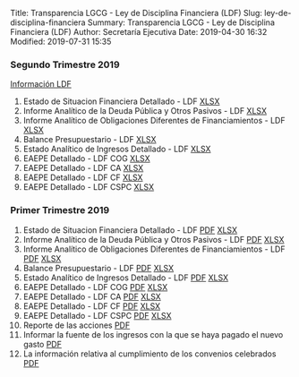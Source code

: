 Title: Transparencia LGCG - Ley de Disciplina Financiera (LDF)
Slug: ley-de-disciplina-financiera
Summary: Transparencia LGCG - Ley de Disciplina Financiera (LDF)
Author: Secretaría Ejecutiva
Date: 2019-04-30 16:32
Modified: 2019-07-31 15:35


### Segundo Trimestre 2019

[Información LDF](2019-04_06-00-informacion-ldf.pdf)

1. Estado de Situacion Financiera Detallado - LDF [XLSX](2019-04_06-01-estado-de-situacion-financiera-detallado-ldf.xlsx)
2. Informe Analítico de la Deuda Pública y Otros Pasivos - LDF [XLSX](2019-04_06-02-informe-analitico-de-la-deuda-publica-y-otros-pasivos-ldf.xlsx)
3. Informe Analítico de Obligaciones Diferentes de Financiamientos - LDF [XLSX](2019-04_06-03-informe-analitico-de-obligaciones-diferentes-de-financiamientos-ldf.xlsx)
4. Balance Presupuestario - LDF [XLSX](2019-04_06-04-balance-presupuestario-ldf.xlsx)
5. Estado Analítico de Ingresos Detallado - LDF [XLSX](2019-04_06-05-estado-analitico-de-ingresos-detallado-ldf.xlsx)
6. EAEPE Detallado - LDF COG [XLSX](2019-04_06-06-eaepe-detallado-ldf-cog.xlsx)
7. EAEPE Detallado - LDF CA [XLSX](2019-04_06-07-eaepe-detallado-ldf-ca.xlsx)
8. EAEPE Detallado - LDF CF [XLSX](2019-04_06-08-eaepe-detallado-ldf-cf.xlsx)
9. EAEPE Detallado - LDF CSPC [XLSX](2019-04_06-09-eaepe-detallado-ldf-cspc.xlsx)


### Primer Trimestre 2019

1. Estado de Situacion Financiera Detallado - LDF [PDF](2019-01_03-01-estado-de-situacion-financiera-detallado-ldf.pdf) [XLSX](2019-01_03-01-estado-de-situacion-financiera-detallado-ldf.xlsx)
2. Informe Analítico de la Deuda Pública y Otros Pasivos - LDF [PDF](2019-01_03-02-informe-analitico-de-la-deuda-publica-y-otros-pasivos-ldf.pdf) [XLSX](2019-01_03-02-informe-analitico-de-la-deuda-publica-y-otros-pasivos-ldf.xlsx)
3. Informe Analítico de Obligaciones Diferentes de Financiamientos - LDF [PDF](2019-01_03-03-informe-analitico-de-obligaciones-diferentes-de-financiamientos-ldf.pdf) [XLSX](2019-01_03-03-informe-analitico-de-obligaciones-diferentes-de-financiamientos-ldf.xlsx)
4. Balance Presupuestario - LDF [PDF](2019-01_03-04-balance-presupuestario-ldf.pdf) [XLSX](2019-01_03-04-balance-presupuestario-ldf.xlsx)
5. Estado Analítico de Ingresos Detallado - LDF [PDF](2019-01_03-05-estado-analitico-de-ingresos-detallado-ldf.pdf) [XLSX](2019-01_03-05-estado-analitico-de-ingresos-detallado-ldf.xlsx)
6. EAEPE Detallado - LDF COG [PDF](2019-01_03-06-eaepe-detallado-ldf-cog.pdf) [XLSX](2019-01_03-06-eaepe-detallado-ldf-cog.xlsx)
7. EAEPE Detallado - LDF CA [PDF](2019-01_03-07-eaepe-detallado-ldf-ca.pdf) [XLSX](2019-01_03-07-eaepe-detallado-ldf-ca.xlsx)
8. EAEPE Detallado - LDF CF [PDF](2019-01_03-08-eaepe-detallado-ldf-cf.pdf) [XLSX](2019-01_03-08-eaepe-detallado-ldf-cf.xlsx)
9. EAEPE Detallado - LDF CSPC [PDF](2019-01_03-09-eaepe-detallado-ldf-cspc.pdf) [XLSX](2019-01_03-09-eaepe-detallado-ldf-cspc.xlsx)
10. Reporte de las acciones [PDF](2019-01_03-10-reporte-de-las-acciones.pdf)
11. Informar la fuente de los ingresos con la que se haya pagado el nuevo gasto [PDF](2019-01_03-11-informar-la-fuente-de-los-ingresos-con-la-que-se-haya-pagado-el-nuevo-gasto.pdf)
12. La información relativa al cumplimiento de los convenios celebrados [PDF](2019-01_03-12-la-informacion-relativa-al-cumplimiento-de-los-convenios-celebrados.pdf)

